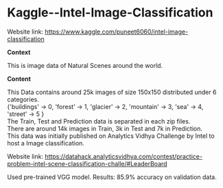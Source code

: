 # Kaggle--Intel-Image-Classification

Website link: https://www.kaggle.com/puneet6060/intel-image-classification  

<b> Context </b>  

This is image data of Natural Scenes around the world.    

<b> Content </b>  

This Data contains around 25k images of size 150x150 distributed under 6 categories.  
{'buildings' -> 0, 'forest' -> 1, 'glacier' -> 2, 'mountain' -> 3, 'sea' -> 4, 'street' -> 5 }   
The Train, Test and Prediction data is separated in each zip files.  
There are around 14k images in Train, 3k in Test and 7k in Prediction.   
This data was initially published on Analytics Vidhya Challenge by Intel to host a Image classification.  

Website link: https://datahack.analyticsvidhya.com/contest/practice-problem-intel-scene-classification-challe/#LeaderBoard

Used pre-trained VGG model. 
Results: 85.9% accuracy on validation data.
